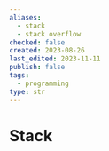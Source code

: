 ```yaml
---
aliases:
  - stack
  - stack overflow
checked: false
created: 2023-08-26
last_edited: 2023-11-11
publish: false
tags:
  - programming
type: str
---
```

# Stack
